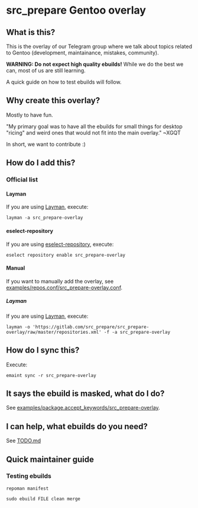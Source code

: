 # src_prepare Gentoo overlay

## What is this?

This is the overlay of our Telegram group where we talk about topics related to Gentoo (development, maintainance, mistakes, community).

**WARNING: Do not expect high quality ebuilds!** While we do the best we can, most of us are still learning.

A quick guide on how to test ebuilds will follow.

## Why create this overlay?

Mostly to have fun.

"My primary goal was to have all the ebuilds for small things for desktop "ricing" and weird ones that would not fit into the main overlay." ~XGQT 

In short, we want to contribute :)

## How do I add this?

### Official list

#### Layman

If you are using [Layman](https://wiki.gentoo.org/wiki/Layman), execute:

`layman -a src_prepare-overlay`

#### eselect-repository

If you are using [eselect-repository](https://wiki.gentoo.org/wiki/Eselect/Repository), execute:

`eselect repository enable src_prepare-overlay`

#### Manual

If you want to manually add the overlay, see [examples/repos.conf/src_prepare-overlay.conf](https://gitlab.com/src_prepare/src_prepare-overlay/blob/master/examples/repos.conf/src_prepare-overlay.conf).

##### Layman

If you are using [Layman](https://wiki.gentoo.org/wiki/Layman), execute:

`layman -o 'https://gitlab.com/src_prepare/src_prepare-overlay/raw/master/repositories.xml' -f -a src_prepare-overlay`

## How do I sync this?

Execute:

`emaint sync -r src_prepare-overlay`

## It says the ebuild is masked, what do I do?

See [examples/package.accept_keywords/src_prepare-overlay](https://gitlab.com/src_prepare/src_prepare-overlay/blob/master/examples/package.accept_keywords/src_prepare-overlay).

## I can help, what ebuilds do you need?

See [TODO.md](https://gitlab.com/src_prepare/src_prepare-overlay/-/blob/master/TODO.md)

## Quick maintainer guide

### Testing ebuilds

`repoman manifest`

`sudo ebuild FILE clean merge`
